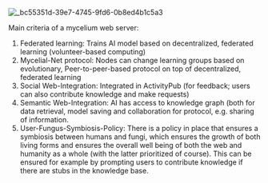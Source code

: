 ![_bc55351d-39e7-4745-9fd6-0b8ed4b1c5a3](https://github.com/user-attachments/assets/bc5909a8-0782-4a09-8489-c4263481d5b5)

Main criteria of a mycelium web server:
1.	Federated learning: Trains AI model based on decentralized, federated learning (volunteer-based computing)
2.	Mycelial-Net protocol: Nodes can change learning groups based on evolutionary, Peer-to-peer-based protocol on top of decentralized, federated learning
3.	Social Web-Integration: Integrated in ActivityPub (for feedback; users can also contribute knowledge and make requests)
4.	Semantic Web-Integration: AI has access to knowledge graph (both for data retrieval, model saving and collaboration for protocol, e.g. sharing of information.
5.	User-Fungus-Symbiosis-Policy: There is a policy in place that ensures a symbiosis between humans and fungi, which ensures the growth of both living forms and ensures the overall well being of both the web and humanity as a whole (with the latter prioritized of course). This can be ensured for example by prompting users to contribute knowledge if there are stubs in the knowledge base.
